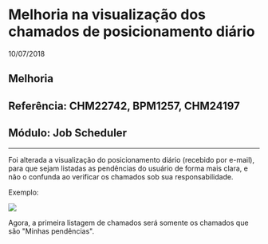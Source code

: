 # Melhoria na visualização dos chamados de posicionamento diário
10/07/2018
## Melhoria
## Referência: CHM22742, BPM1257, CHM24197
## Módulo: Job Scheduler
***

Foi alterada a visualização do posicionamento diário (recebido por e-mail), para que sejam listadas as pendências do usuário de forma mais clara, e não o confunda ao verificar os chamados sob sua responsabilidade.

Exemplo:

![]([PATH_IMG]/CHM22742_img_posicionamento.png)

Agora, a primeira listagem de chamados será somente os chamados que são "Minhas pendências".